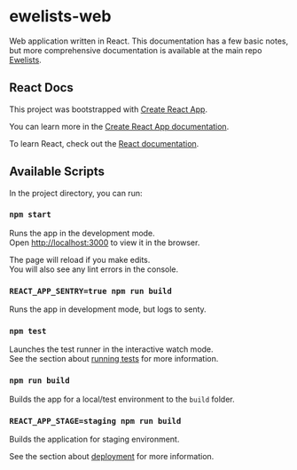 # ewelists-web
Web application written in React. This documentation has a few basic notes, but more comprehensive documentation is available at the main repo [Ewelists](https://github.com/Alex-Burgess/ewelists.com).

## React Docs
This project was bootstrapped with [Create React App](https://github.com/facebook/create-react-app).

You can learn more in the [Create React App documentation](https://facebook.github.io/create-react-app/docs/getting-started).

To learn React, check out the [React documentation](https://reactjs.org/).

## Available Scripts

In the project directory, you can run:

### `npm start`

Runs the app in the development mode.<br>
Open [http://localhost:3000](http://localhost:3000) to view it in the browser.

The page will reload if you make edits.<br>
You will also see any lint errors in the console.


### `REACT_APP_SENTRY=true npm run build`

Runs the app in development mode, but logs to senty.

### `npm test`

Launches the test runner in the interactive watch mode.<br>
See the section about [running tests](https://facebook.github.io/create-react-app/docs/running-tests) for more information.

### `npm run build`

Builds the app for a local/test environment to the `build` folder.

### `REACT_APP_STAGE=staging npm run build`

Builds the application for staging environment.

See the section about [deployment](https://facebook.github.io/create-react-app/docs/deployment) for more information.
